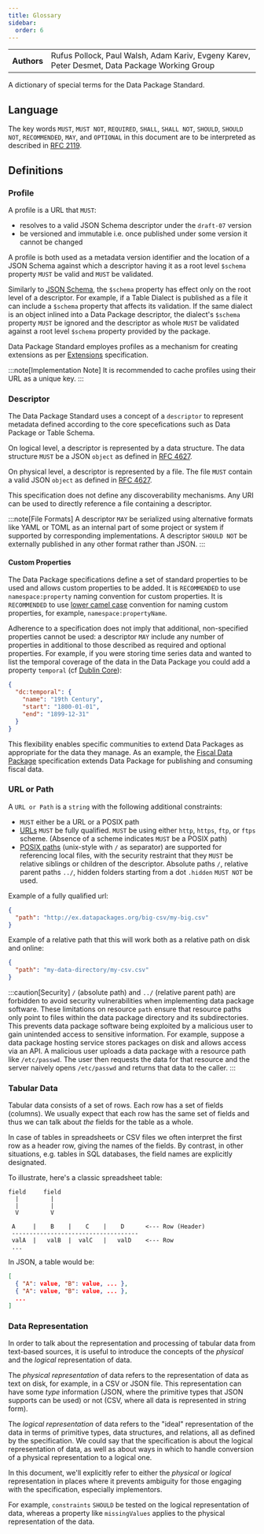 ```yaml
---
title: Glossary
sidebar:
  order: 6
---
```


<table>
  <tr>
    <th>Authors</th>
    <td>Rufus Pollock, Paul Walsh, Adam Kariv, Evgeny Karev, Peter Desmet, Data Package Working Group</td>
  </tr>
</table>

A dictionary of special terms for the Data Package Standard.

## Language

The key words `MUST`, `MUST NOT`, `REQUIRED`, `SHALL`, `SHALL NOT`, `SHOULD`, `SHOULD NOT`, `RECOMMENDED`, `MAY`, and `OPTIONAL` in this document are to be interpreted as described in [RFC 2119](https://www.ietf.org/rfc/rfc2119.txt).

## Definitions

### Profile

A profile is a URL that `MUST`:

- resolves to a valid JSON Schema descriptor under the `draft-07` version
- be versioned and immutable i.e. once published under some version it cannot be changed

A profile is both used as a metadata version identifier and the location of a JSON Schema against which a descriptor having it as a root level `$schema` property `MUST` be valid and `MUST` be validated.

Similarly to [JSON Schema](https://json-schema.org/understanding-json-schema/reference/schema#schema), the `$schema` property has effect only on the root level of a descriptor. For example, if a Table Dialect is published as a file it can include a `$schema` property that affects its validation. If the same dialect is an object inlined into a Data Package descriptor, the dialect's `$schema` property `MUST` be ignored and the descriptor as whole `MUST` be validated against a root level `$schema` property provided by the package.

Data Package Standard employes profiles as a mechanism for creating extensions as per [Extensions](../extensions) specification.

:::note[Implementation Note]
It is recommended to cache profiles using their URL as a unique key.
:::

### Descriptor

The Data Package Standard uses a concept of a `descriptor` to represent metadata defined according to the core specefications such as Data Package or Table Schema.

On logical level, a descriptor is represented by a data structure. The data structure `MUST` be a JSON `object` as defined in [RFC 4627](http://www.ietf.org/rfc/rfc4627.txt).

On physical level, a descriptor is represented by a file. The file `MUST` contain a valid JSON `object` as defined in [RFC 4627](http://www.ietf.org/rfc/rfc4627.txt).

This specification does not define any discoverability mechanisms. Any URI can be used to directly reference a file containing a descriptor.

:::note[File Formats]
A descriptor `MAY` be serialized using alternative formats like YAML or TOML as an internal part of some project or system if supported by corresponding implementations. A descriptor `SHOULD NOT` be externally published in any other format rather than JSON.
:::

#### Custom Properties

The Data Package specifications define a set of standard properties to be used and allows custom properties to be added. It is `RECOMMENDED` to use `namespace:property` naming convention for custom properties. It is `RECOMMENDED` to use [lower camel case](https://en.wikipedia.org/wiki/Camel_case) convention for naming custom properties, for example, `namespace:propertyName`.

Adherence to a specification does not imply that additional, non-specified properties cannot be used: a descriptor `MAY` include any number of properties in additional to those described as required and optional properties. For example, if you were storing time series data and wanted to list the temporal coverage of the data in the Data Package you could add a property `temporal` (cf [Dublin Core](http://dublincore.org/documents/usageguide/qualifiers.shtml#temporal)):

```json
{
  "dc:temporal": {
    "name": "19th Century",
    "start": "1800-01-01",
    "end": "1899-12-31"
  }
}
```

This flexibility enables specific communities to extend Data Packages as appropriate for the data they manage. As an example, the [Fiscal Data Package](https://fiscal.datapackage.org) specification extends Data Package for publishing and consuming fiscal data.

### URL or Path

A `URL or Path` is a `string` with the following additional constraints:

- `MUST` either be a URL or a POSIX path
- [URLs](https://en.wikipedia.org/wiki/Uniform_Resource_Locator) `MUST` be fully qualified. `MUST` be using either `http`, `https`, `ftp`, or `ftps` scheme. (Absence of a scheme indicates `MUST` be a POSIX path)
- [POSIX paths](https://en.wikipedia.org/wiki/Path_%28computing%29#POSIX_pathname_definition) (unix-style with `/` as separator) are supported for referencing local files, with the security restraint that they `MUST` be relative siblings or children of the descriptor. Absolute paths `/`, relative parent paths `../`, hidden folders starting from a dot `.hidden` `MUST NOT` be used.

Example of a fully qualified url:

```json
{
  "path": "http://ex.datapackages.org/big-csv/my-big.csv"
}
```

Example of a relative path that this will work both as a relative path on disk and online:

```json
{
  "path": "my-data-directory/my-csv.csv"
}
```

:::caution[Security]
`/` (absolute path) and `../` (relative parent path) are forbidden to avoid security vulnerabilities when implementing data package software. These limitations on resource `path` ensure that resource paths only point to files within the data package directory and its subdirectories. This prevents data package software being exploited by a malicious user to gain unintended access to sensitive information. For example, suppose a data package hosting service stores packages on disk and allows access via an API. A malicious user uploads a data package with a resource path like `/etc/passwd`. The user then requests the data for that resource and the server naively opens `/etc/passwd` and returns that data to the caller.
:::

### Tabular Data

Tabular data consists of a set of rows. Each row has a set of fields (columns). We usually expect that each row has the same set of fields and thus we can talk about _the_ fields for the table as a whole.

In case of tables in spreadsheets or CSV files we often interpret the first row as a header row, giving the names of the fields. By contrast, in other situations, e.g. tables in SQL databases, the field names are explicitly designated.

To illustrate, here's a classic spreadsheet table:

```text
field     field
  |         |
  |         |
  V         V

 A     |    B    |    C    |    D      <--- Row (Header)
 ------------------------------------
 valA  |   valB  |  valC   |   valD    <--- Row
 ...
```

In JSON, a table would be:

```json
[
  { "A": value, "B": value, ... },
  { "A": value, "B": value, ... },
  ...
]
```

### Data Representation

In order to talk about the representation and processing of tabular data from text-based sources, it is useful to introduce the concepts of the _physical_ and the _logical_ representation of data.

The _physical representation_ of data refers to the representation of data as text on disk, for example, in a CSV or JSON file. This representation can have some _type_ information (JSON, where the primitive types that JSON supports can be used) or not (CSV, where all data is represented in string form).

The _logical representation_ of data refers to the "ideal" representation of the data in terms of primitive types, data structures, and relations, all as defined by the specification. We could say that the specification is about the logical representation of data, as well as about ways in which to handle conversion of a physical representation to a logical one.

In this document, we'll explicitly refer to either the _physical_ or _logical_ representation in places where it prevents ambiguity for those engaging with the specification, especially implementors.

For example, `constraints` `SHOULD` be tested on the logical representation of data, whereas a property like `missingValues` applies to the physical representation of the data.
